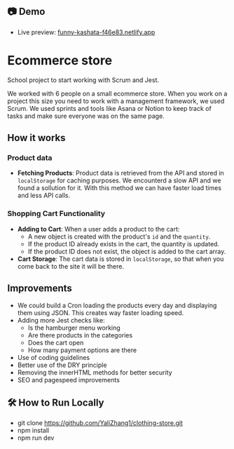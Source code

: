 ## 📷 Demo

- Live preview: [funny-kashata-f46e83.netlify.app](https://funny-kashata-f46e83.netlify.app/)

# Ecommerce store

School project to start working with Scrum and Jest.

We worked with 6 people on a small ecommerce store. When you work on a project this size you need to work with a management framework, we used Scrum. We used sprints and tools like Asana or Notion to keep track of tasks and make sure everyone was on the same page.

## How it works

### Product data

- **Fetching Products**: Product data is retrieved from the API and stored in `localStorage` for caching purposes. We encounterd a slow API and we found a sollution for it. With this method we can have faster load times and less API calls.

### Shopping Cart Functionality

- **Adding to Cart**: When a user adds a product to the cart:
  - A new object is created with the product's `id` and the `quantity`.
  - If the product ID already exists in the cart, the quantity is updated.
  - If the product ID does not exist, the object is added to the cart array.
- **Cart Storage**: The cart data is stored in `localStorage`, so that when you come back to the site it will be there.

## Improvements

- We could build a Cron loading the products every day and displaying them using JSON. This creates way faster loading speed.
- Adding more Jest checks like:
  - Is the hamburger menu working
  - Are there products in the categories
  - Does the cart open
  - How many payment options are there
- Use of coding guidelines
- Better use of the DRY principle
- Removing the innerHTML methods for better security
- SEO and pagespeed improvements

## 🛠️ How to Run Locally

- git clone https://github.com/YaliZhang1/clothing-store.git
- npm install
- npm run dev
